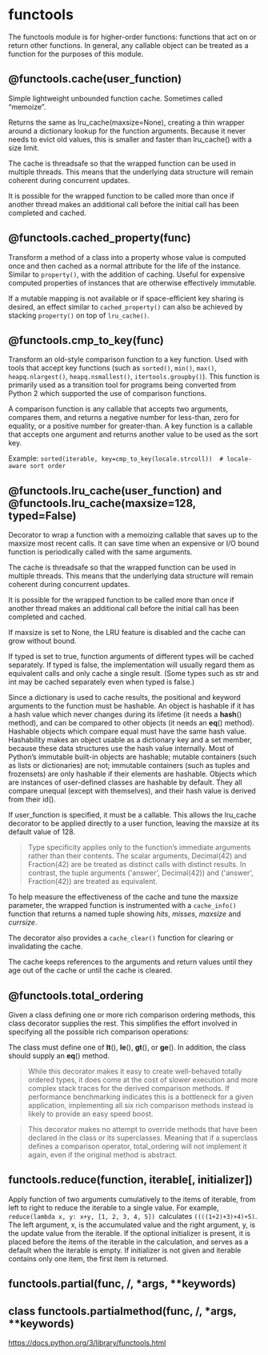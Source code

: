 # functools
The functools module is for higher-order functions: functions that act on or return other functions. In general, any callable object can be treated as a function for the purposes of this module.

## @functools.cache(user_function)
Simple lightweight unbounded function cache. Sometimes called “memoize”.

Returns the same as lru_cache(maxsize=None), creating a thin wrapper around a dictionary lookup for the function arguments. Because it never needs to evict old values, this is smaller and faster than lru_cache() with a size limit.

The cache is threadsafe so that the wrapped function can be used in multiple threads. This means that the underlying data structure will remain coherent during concurrent updates.

It is possible for the wrapped function to be called more than once if another thread makes an additional call before the initial call has been completed and cached.

## @functools.cached_property(func)
Transform a method of a class into a property whose value is computed once and then cached as a normal attribute for the life of the instance. Similar to `property()`, with the addition of caching. Useful for expensive computed properties of instances that are otherwise effectively immutable.

If a mutable mapping is not available or if space-efficient key sharing is desired, an effect similar to `cached_property()` can also be achieved by stacking `property()` on top of `lru_cache()`.

## @functools.cmp_to_key(func)
Transform an old-style comparison function to a key function. Used with tools that accept key functions (such as `sorted()`, `min()`, `max()`, `heapq.nlargest()`, `heapq.nsmallest()`, `itertools.groupby()`). This function is primarily used as a transition tool for programs being converted from Python 2 which supported the use of comparison functions.

A comparison function is any callable that accepts two arguments, compares them, and returns a negative number for less-than, zero for equality, or a positive number for greater-than. A key function is a callable that accepts one argument and returns another value to be used as the sort key.

Example: `sorted(iterable, key=cmp_to_key(locale.strcoll))  # locale-aware sort order`

##  @functools.lru_cache(user_function) and @functools.lru_cache(maxsize=128, typed=False)
Decorator to wrap a function with a memoizing callable that saves up to the maxsize most recent calls. It can save time when an expensive or I/O bound function is periodically called with the same arguments.

The cache is threadsafe so that the wrapped function can be used in multiple threads. This means that the underlying data structure will remain coherent during concurrent updates.

It is possible for the wrapped function to be called more than once if another thread makes an additional call before the initial call has been completed and cached.

If maxsize is set to None, the LRU feature is disabled and the cache can grow without bound.

If typed is set to true, function arguments of different types will be cached separately. If typed is false, the implementation will usually regard them as equivalent calls and only cache a single result. (Some types such as str and int may be cached separately even when typed is false.)

Since a dictionary is used to cache results, the positional and keyword arguments to the function must be hashable. An object is hashable if it has a hash value which never changes during its lifetime (it needs a __hash__() method), and can be compared to other objects (it needs an __eq__() method). Hashable objects which compare equal must have the same hash value. Hashability makes an object usable as a dictionary key and a set member, because these data structures use the hash value internally. Most of Python’s immutable built-in objects are hashable; mutable containers (such as lists or dictionaries) are not; immutable containers (such as tuples and frozensets) are only hashable if their elements are hashable. Objects which are instances of user-defined classes are hashable by default. They all compare unequal (except with themselves), and their hash value is derived from their id().

If user_function is specified, it must be a callable. This allows the lru_cache decorator to be applied directly to a user function, leaving the maxsize at its default value of 128.

> Type specificity applies only to the function’s immediate arguments rather than their contents. The scalar arguments, Decimal(42) and Fraction(42) are be treated as distinct calls with distinct results. In contrast, the tuple arguments ('answer', Decimal(42)) and ('answer', Fraction(42)) are treated as equivalent.

To help measure the effectiveness of the cache and tune the maxsize parameter, the wrapped function is instrumented with a `cache_info()` function that returns a named tuple showing _hits_, _misses_, _maxsize_ and _currsize_.

The decorator also provides a `cache_clear()` function for clearing or invalidating the cache.

The cache keeps references to the arguments and return values until they age out of the cache or until the cache is cleared.

## @functools.total_ordering
Given a class defining one or more rich comparison ordering methods, this class decorator supplies the rest. This simplifies the effort involved in specifying all the possible rich comparison operations:

The class must define one of __lt__(), __le__(), __gt__(), or __ge__(). In addition, the class should supply an __eq__() method.

> While this decorator makes it easy to create well-behaved totally ordered types, it does come at the cost of slower execution and more complex stack traces for the derived comparison methods. If performance benchmarking indicates this is a bottleneck for a given application, implementing all six rich comparison methods instead is likely to provide an easy speed boost.

> This decorator makes no attempt to override methods that have been declared in the class or its superclasses. Meaning that if a superclass defines a comparison operator, total_ordering will not implement it again, even if the original method is abstract.

## functools.reduce(function, iterable[, initializer])

Apply function of two arguments cumulatively to the items of iterable, from left to right to reduce the iterable to a single value. For example, `reduce(lambda x, y: x+y, [1, 2, 3, 4, 5]) `calculates `((((1+2)+3)+4)+5)`. The left argument, x, is the accumulated value and the right argument, y, is the update value from the iterable. If the optional initializer is present, it is placed before the items of the iterable in the calculation, and serves as a default when the iterable is empty. If initializer is not given and iterable contains only one item, the first item is returned.

## functools.partial(func, /, *args, **keywords)

## class functools.partialmethod(func, /, *args, **keywords)

https://docs.python.org/3/library/functools.html